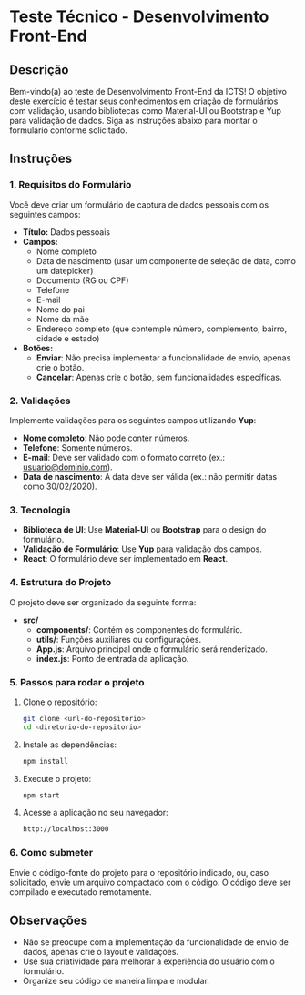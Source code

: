 # Teste Técnico - Desenvolvimento Front-End

## Descrição

Bem-vindo(a) ao teste de Desenvolvimento Front-End da ICTS! O objetivo deste exercício é testar seus conhecimentos em criação de formulários com validação, usando bibliotecas como Material-UI ou Bootstrap e Yup para validação de dados. Siga as instruções abaixo para montar o formulário conforme solicitado.

## Instruções

### 1. Requisitos do Formulário

Você deve criar um formulário de captura de dados pessoais com os seguintes campos:

- **Título:** Dados pessoais
- **Campos:**
  - Nome completo
  - Data de nascimento (usar um componente de seleção de data, como um datepicker)
  - Documento (RG ou CPF)
  - Telefone
  - E-mail
  - Nome do pai
  - Nome da mãe
  - Endereço completo (que contemple número, complemento, bairro, cidade e estado)
- **Botões:**
  - **Enviar**: Não precisa implementar a funcionalidade de envio, apenas crie o botão.
  - **Cancelar**: Apenas crie o botão, sem funcionalidades específicas.

### 2. Validações

Implemente validações para os seguintes campos utilizando **Yup**:

- **Nome completo**: Não pode conter números.
- **Telefone**: Somente números.
- **E-mail**: Deve ser validado com o formato correto (ex.: usuario@dominio.com).
- **Data de nascimento**: A data deve ser válida (ex.: não permitir datas como 30/02/2020).

### 3. Tecnologia

- **Biblioteca de UI**: Use **Material-UI** ou **Bootstrap** para o design do formulário.
- **Validação de Formulário**: Use **Yup** para validação dos campos.
- **React**: O formulário deve ser implementado em **React**.

### 4. Estrutura do Projeto

O projeto deve ser organizado da seguinte forma:

- **src/**
  - **components/**: Contém os componentes do formulário.
  - **utils/**: Funções auxiliares ou configurações.
  - **App.js**: Arquivo principal onde o formulário será renderizado.
  - **index.js**: Ponto de entrada da aplicação.

### 5. Passos para rodar o projeto

1. Clone o repositório:

   ```bash
   git clone <url-do-repositorio>
   cd <diretorio-do-repositorio>
   ```

2. Instale as dependências:

   ```bash
   npm install
   ```

3. Execute o projeto:

   ```bash
   npm start
   ```

4. Acesse a aplicação no seu navegador:
   ```bash
   http://localhost:3000
   ```

### 6. Como submeter

Envie o código-fonte do projeto para o repositório indicado, ou, caso solicitado, envie um arquivo compactado com o código. O código deve ser compilado e executado remotamente.

## Observações

- Não se preocupe com a implementação da funcionalidade de envio de dados, apenas crie o layout e validações.
- Use sua criatividade para melhorar a experiência do usuário com o formulário.
- Organize seu código de maneira limpa e modular.
